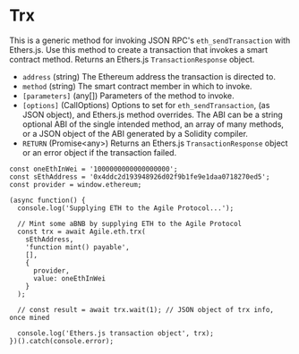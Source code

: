 # Trx

This is a generic method for invoking JSON RPC's `eth_sendTransaction` with Ethers.js. Use this method to create a transaction that invokes a smart contract method. Returns an Ethers.js `TransactionResponse` object.

* `address` \(string\) The Ethereum address the transaction is directed to.
* `method` \(string\) The smart contract member in which to invoke.
* `[parameters]` \(any\[\]\) Parameters of the method to invoke.
* `[options]` \(CallOptions\) Options to set for `eth_sendTransaction`, \(as JSON object\), and Ethers.js method overrides. The ABI can be a string optional ABI of the single intended method, an array of many methods, or a JSON object of the ABI generated by a Solidity compiler.
* `RETURN` \(Promise&lt;any&gt;\) Returns an Ethers.js `TransactionResponse` object or an error object if the transaction failed.

```text
const oneEthInWei = '1000000000000000000';
const sEthAddress = '0x4ddc2d193948926d02f9b1fe9e1daa0718270ed5';
const provider = window.ethereum;

(async function() {
  console.log('Supplying ETH to the Agile Protocol...');

  // Mint some aBNB by supplying ETH to the Agile Protocol
  const trx = await Agile.eth.trx(
    sEthAddress,
    'function mint() payable',
    [],
    {
      provider,
      value: oneEthInWei
    }
  );

  // const result = await trx.wait(1); // JSON object of trx info, once mined

  console.log('Ethers.js transaction object', trx);
})().catch(console.error);
```

